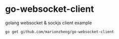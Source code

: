 # go-websocket-client
golang websocket &amp; sockjs client example

```
go get github.com/marionzheng/go-websocket-client
```
